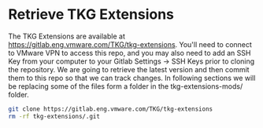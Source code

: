 # Retrieve TKG Extensions

The TKG Extensions are available at https://gitlab.eng.vmware.com/TKG/tkg-extensions.  You'll need to connect to VMware VPN to access this repo, and you may also need to add an SSH Key from your computer to your Gitlab Settings -> SSH Keys prior to cloning the repository.  We are going to retrieve the latest version and then commit them to this repo so that we can track changes.  In following sections we will be replacing some of the files form a folder in the tkg-extensions-mods/ folder.

```bash
git clone https://gitlab.eng.vmware.com/TKG/tkg-extensions
rm -rf tkg-extensions/.git
```
